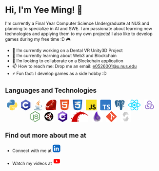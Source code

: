 # Hi, I'm Yee Ming! 👋

I'm currently a Final Year Computer Science Undergraduate at NUS and planning to specialize in AI and SWE.
I am passionate about learning new technologies and applying them to my own projects!
I also like to develop games during my free time :D 🎮

- 🔭 I’m currently working on a Dental VR Unity3D Project
- 🌱 I’m currently learning about Web3 and Blockchain
- 👯 I’m looking to collaborate on a Blockchain application
- 📫 How to reach me: Drop me an email: e0526001@u.nus.edu
- ⚡ Fun fact: I develop games as a side hobby :D

## Languages and Technologies

<!-- markdownlint-disable MD033 -->
<p align="center">
  <a href="https://www.python.org/" title="Python"><img src="icons/Python.png" height="35" width="auto" /></a>
  &nbsp;
  <a href="https://en.wikipedia.org/wiki/C_(programming_language)" title="C"><img src="icons/C.png" height="35" width="auto" /></a>
  &nbsp;
  <a href="https://www.java.com/en/" title="Java"><img src="icons/Java.png" height="35" width="auto" /></a>
  &nbsp;
  <a href="https://www.ruby-lang.org/en/" title="Ruby"><img src="icons/Ruby.png" height="35" width="auto" /></a>
  &nbsp;
  <a href="https://en.wikipedia.org/wiki/HTML" title="HTML"><img src="icons/HTML.png" height="35" width="auto" /></a>
  &nbsp;
  <a href="https://en.wikipedia.org/wiki/CSS" title="CSS"><img src="icons/CSS.png" height="35" width="auto" /></a>
  &nbsp;
  <a href="https://www.javascript.com/" title="Javascript"><img src="icons/Javascript.png" height="35" width="auto" /></a>
  &nbsp;
  <a href="https://www.typescriptlang.org/" title="Typescript"><img src="icons/Typescript.png" height="35" width="auto" /></a>
  &nbsp;
  <a href="https://www.postgresql.org/" title="PostgreSQL"><img src="icons/PostgreSQL.png" height="35" width="auto" /></a>
  &nbsp;
  <a href="https://reactjs.org/" title="ReactJS"><img src="icons/ReactJS.png" height="35" width="auto" /></a>
  &nbsp;
  <a href="https://redux.js.org/" title="Redux"><img src="icons/Redux.png" height="35" width="auto" /></a>
  &nbsp;
  <a href="https://nodejs.org/en/" title="NodeJS"><img src="icons/NodeJS.png" height="35" width="auto" /></a>
  &nbsp;
  <a href="https://unity.com/" title="Unity"><img src="icons/Unity2.png" height="35" width="auto" /></a>
  &nbsp;
  <a href="https://en.wikipedia.org/wiki/C_Sharp_(programming_language)" title="C#"><img src="icons/CSharp.png" height="35" width="auto" /></a>
  &nbsp;
  <a href="https://rubyonrails.org/" title="Ruby on Rails"><img src="icons/Rails.png" height="35" width="auto" /></a>
  &nbsp;
  <a href="https://elixir-lang.org/" title="Elixir"><img src="icons/Elixir2.png" height="35" width="auto" /></a>
  &nbsp;
  <a href="https://git-scm.com/" title="Git"><img src="icons/Git.png" height="35" width="auto" /></a>
  &nbsp;
  <a href="https://docs.soliditylang.org/en/v0.8.17/" title="Solidity"><img src="icons/Solidity2.png" height="35" width="auto" /></a>
  &nbsp;
  <!-- <a href="https://www.adobe.com/sg/products/photoshop.html" title="Adobe Photoshop"><img src="icons/Photoshop.png" height="35" width="auto" /></a>
  &nbsp;
  <a href="https://www.adobe.com/sg/products/premiere.html" title="Adobe Premiere Pro"><img src="icons/PremierePro.png" height="35" width="auto" /></a>
  &nbsp; -->
</p>
<!-- markdownlint-enable MD033 -->

## Find out more about me at

- <p>Connect with me at <a href="https://www.linkedin.com/in/yee-ming-cheong-b18558212/" title="LinkedIn"><img src="icons/LinkedIn.png" height="25" width="auto" /></a></p>
- <p>Watch my videos at <a href="https://www.youtube.com/channel/UCNwfenK31JlxQmSkiC2YBHA" title="YouTube"><img src="icons/YouTube.png" height="25" width="auto" /></a></p>

<!--
**CheongYeeMing/cheongyeeming** is a ✨ _special_ ✨ repository because its `README.md` (this file) appears on your GitHub profile.

Here are some ideas to get you started:

- 🔭 I’m currently working on ...
- 🌱 I’m currently learning ...
- 👯 I’m looking to collaborate on ...
- 🤔 I’m looking for help with ...
- 💬 Ask me about ...
- 📫 How to reach me: ...
- 😄 Pronouns: ...
- ⚡ Fun fact: ...
-->
